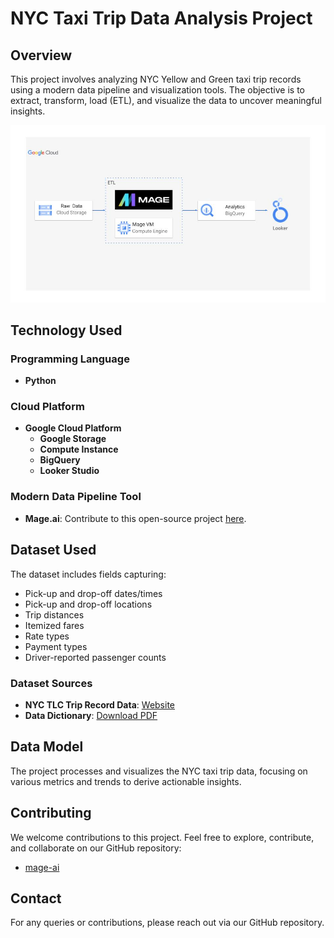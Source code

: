 # NYC Taxi Trip Data Analysis Project

## Overview

This project involves analyzing NYC Yellow and Green taxi trip records using a modern data pipeline and visualization tools. The objective is to extract, transform, load (ETL), and visualize the data to uncover meaningful insights.

![alt text](https://raw.githubusercontent.com/kartikay-261/Uber-Data-pipeline/main/architecture.jpg)

## Technology Used

### Programming Language
- **Python**

### Cloud Platform
- **Google Cloud Platform**
  - **Google Storage**
  - **Compute Instance**
  - **BigQuery**
  - **Looker Studio**

### Modern Data Pipeline Tool
- **Mage.ai**: Contribute to this open-source project [here](https://github.com/mage-ai/mage-ai).

## Dataset Used

The dataset includes fields capturing:
- Pick-up and drop-off dates/times
- Pick-up and drop-off locations
- Trip distances
- Itemized fares
- Rate types
- Payment types
- Driver-reported passenger counts

### Dataset Sources
- **NYC TLC Trip Record Data**: [Website](https://www.nyc.gov/site/tlc/about/tlc-trip-record-data.page)
- **Data Dictionary**: [Download PDF](https://www.nyc.gov/assets/tlc/downloads/pdf/data_dictionary_trip_records_yellow.pdf)

## Data Model

The project processes and visualizes the NYC taxi trip data, focusing on various metrics and trends to derive actionable insights. 

## Contributing

We welcome contributions to this project. Feel free to explore, contribute, and collaborate on our GitHub repository:
- [mage-ai](https://github.com/mage-ai/mage-ai)

## Contact

For any queries or contributions, please reach out via our GitHub repository.

